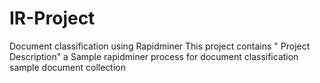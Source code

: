 # IR-Project
Document classification using Rapidminer
This project contains " Project Description" a
Sample rapidminer process for document classification
sample document collection
